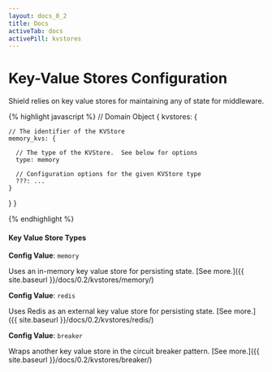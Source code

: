 ```yaml
---
layout: docs_0_2
title: Docs
activeTab: docs
activePill: kvstores
---
```

# Key-Value Stores Configuration

Shield relies on key value stores for maintaining any of state for middleware.

{% highlight javascript %}
// Domain Object
{
  kvstores: {

    // The identifier of the KVStore
    memory_kvs: {

      // The type of the KVStore.  See below for options
      type: memory

      // Configuration options for the given KVStore type
      ???: ...
    }
  }
}

{% endhighlight %}

#### Key Value Store Types

**Config Value**: `memory`

Uses an in-memory key value store for persisting state.  [See more.]({{ site.baseurl }}/docs/0.2/kvstores/memory/)

**Config Value**: `redis`

Uses Redis as an external key value store for persisting state.  [See more.]({{ site.baseurl }}/docs/0.2/kvstores/redis/)

**Config Value**: `breaker`

Wraps another key value store in the circuit breaker pattern.  [See more.]({{ site.baseurl }}/docs/0.2/kvstores/breaker/)
